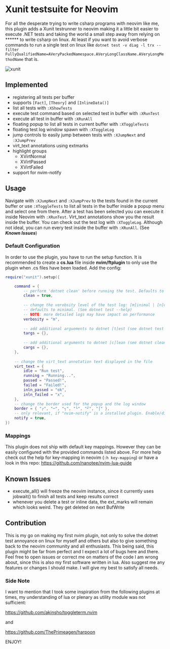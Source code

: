 # Xunit testsuite for Neovim
For all the desperate trying to write csharp programs with neovim like me, this plugin adds 
a Xunit testrunner to neovim making it a little bit easier to execute .NET tests and taking the world 
a small step away from relying on \*\*\*\*\*\* to write csharp on linux. At least if you want to avoid 
verbose commands to run a single test on linux like 
`dotnet test -v diag -l trx --filter FullyQualifiedName=AVeryPackedNamespace.AVeryLongClassName.AVeryLongMethodName`
that is.

![xunit](https://user-images.githubusercontent.com/77517314/191606904-a1e0b895-5d0a-46f8-ac95-3420472c3f99.gif)

## Implemented
+ registering all tests per buffer
+ supports `[Fact]`, `[Theory]` and  `[InlineData()]`
+ list all tests with `:XShowTests`
+ execute test command based on selected test in buffer with `:XRunTest`
+ execute all test in buffer with `:XRunAll`
+ floating popup to list all tests in current buffer with `:XToggleTests`
+ floating test log window spawn with `:XToggleLog`
+ jump controls to easily jump between tests with `:XJumpNext` and `:XJumpPrev`
+ virt_text annotations using extmarks
+ highlight groups
  + XVirtNormal
  + XVirtPassed
  + XVirtFailed
+ support for nvim-notify

## Usage
Navigate with `:XJumpNext` and `:XJumpPrev` to the tests found in the current buffer or use `:XToggleTests` to list all tests
in the buffer inside a popup menu and select one from there.
After a test has been selected you can execute it inside Neovim with `:XRunTest`. Virt_text annotations show you the result inside 
the buffer. You can check out the test log with `:XToggleLog`. 
Although not ideal, you can run every test inside the buffer with `:XRunAll`. (See ___Known Issues___) 

### Default Configuration
In order to use the plugin, you have to run the setup function. It is recommended to create a __cs.lua__ file inside
__nvim/ftplugin__ to only use the plugin when .cs files have been loaded. Add the config:
```lua
require("xunit").setup({

	command = {
		-- perform 'dotnet clean' before running the test. Defaults to true
		clean = true,
		
        -- change the verobsity level of the test log: [m]inimal | [n]ormal | [d]etailed | [diag]nostic
		-- defaults to minimal. (See dotnet test --help)
		-- NOTE: more detailed logs may have impact on performance
		verbosity = "m",
		
        -- add additional arguements to dotnet [t]est (see dotnet test --help for all options)
		targs = {},
		
        -- add additional arguments to dotnet [c]lean (see dotnet clean --help for all options)
		cargs = {},
	},
	
    -- change the virt_text annotation text displayed in the file
	virt_text = {
		idle = "Run test",
		running = "Running...",
		passed = "Passed!",
		failed = "Failed!",
		inln_passed = "ok",
		inln_failed = "x",
	},
    -- change the border used for the popup and the log window	
    border = { "┌", "─", "┐", "└", "┘", "│" },
    -- only relevant, if "nvim-notify" is a installed plugin. Enable/disable notfications
    notify = true,
})
```

### Mappings
This plugin does not ship with default key mappings. However they can be easily configured with the provided commands
listed above. For more help check out the help for key-mapping in neovim (`:h key-mapping`) or have a look in this repo:
https://github.com/nanotee/nvim-lua-guide

## Known Issues
+ execute_all() will freeze the neovim instance, since it currently uses jobwait() to finish all tests and keep results correct 
+ whenever you delete a test or inline data, the ext_marks will remain which looks weird. They get deleted on next BufWrite

## Contribution
This is my go on making my first nvim plugin, not only to solve the dotnet test annoyance on linux for myself and others
but also to give something back to the neovim community and all enthusiasts.
This being said, this plugin might be far from perfect and I expect a lot of bugs here and there. 
Feel free to open issues or correct me on matters of the code I am wrong about, since this is also my first software written in lua.
Also suggest me any features or changes I should make. I will give my best to satisfy all needs.

### Side Note
I want to mention that I took some inspiration from the following plugins at times, my understanding of lua
or plenary as utility module was not sufficient:

https://github.com/akinsho/toggleterm.nvim

and 

https://github.com/ThePrimeagen/harpoon

ENJOY!
